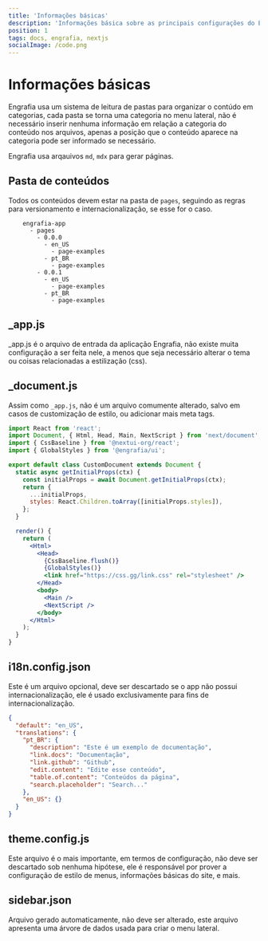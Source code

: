 ```yaml
---
title: 'Informações básicas'
description: 'Informações básica sobre as principais configurações do Engrafia.'
position: 1
tags: docs, engrafia, nextjs
socialImage: /code.png
---
```


# Informações básicas

Engrafia usa um sistema de leitura de pastas para organizar o contúdo em categorias, cada pasta se torna uma categoria no menu lateral, não é necessário inserir nenhuma informação em relação a categoria do conteúdo nos arquivos, apenas a posição que o conteúdo aparece na categoria pode ser informado se necessário.

Engrafia usa arqauivos `md`, `mdx` para gerar páginas.

## Pasta de conteúdos

Todos os conteúdos devem estar na pasta de `pages`, seguindo as regras para versionamento e internacionalização, se esse for o caso.

```mdx
    engrafia-app
      - pages
        - 0.0.0
          - en_US
            - page-examples
          - pt_BR
            - page-examples
        - 0.0.1
          - en_US
            - page-examples
          - pt_BR
            - page-examples
```

## \_app.js

\_app.js é o arquivo de entrada da aplicação Engrafia, não existe muita configuração a ser feita nele, a menos que seja necessário alterar o tema ou coisas relacionadas a estilização (css).

## \_document.js

Assim como `_app.js`, não é um arquivo comumente alterado, salvo em casos de customização de estilo, ou adicionar mais meta tags.

```jsx
import React from 'react';
import Document, { Html, Head, Main, NextScript } from 'next/document';
import { CssBaseline } from '@nextui-org/react';
import { GlobalStyles } from '@engrafia/ui';

export default class CustomDocument extends Document {
  static async getInitialProps(ctx) {
    const initialProps = await Document.getInitialProps(ctx);
    return {
      ...initialProps,
      styles: React.Children.toArray([initialProps.styles]),
    };
  }

  render() {
    return (
      <Html>
        <Head>
          {CssBaseline.flush()}
          {GlobalStyles()}
          <link href="https://css.gg/link.css" rel="stylesheet" />
        </Head>
        <body>
          <Main />
          <NextScript />
        </body>
      </Html>
    );
  }
}
```

## i18n.config.json

Este é um arquivo opcional, deve ser descartado se o app não possui internacionalização, ele é usado exclusivamente para fins de internacionalização.

```json
{
  "default": "en_US",
  "translations": {
    "pt_BR": {
      "description": "Este é um exemplo de documentação",
      "link.docs": "Documentação",
      "link.github": "Github",
      "edit.content": "Edite esse conteúdo",
      "table.of.content": "Conteúdos da página",
      "search.placeholder": "Search..."
    },
    "en_US": {}
  }
}
```

## theme.config.js

Este arquivo é o mais importante, em termos de configuração, não deve ser descartado sob nenhuma hipótese, ele é responsável por prover a configuração de estilo de menus, informações básicas do site, e mais.

## sidebar.json

Arquivo gerado automaticamente, não deve ser alterado, este arquivo apresenta uma árvore de dados usada para criar o menu lateral.
